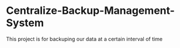 # Centralize-Backup-Management-System
This project is for backuping our data at a certain interval of time
